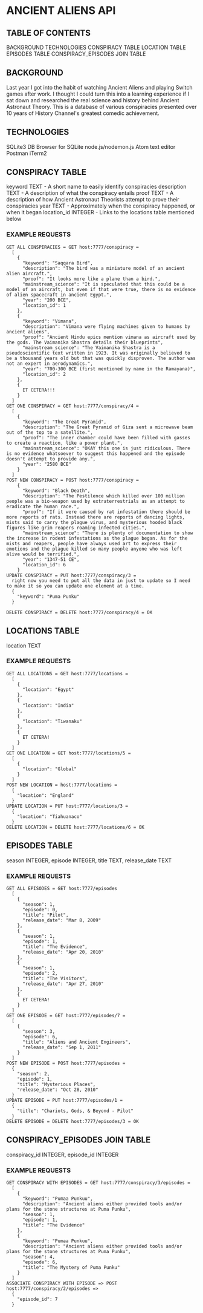 # ANCIENT ALIENS API

## TABLE OF CONTENTS
  BACKGROUND
  TECHNOLOGIES
  CONSPIRACY TABLE
  LOCATION TABLE
  EPISODES TABLE
  CONSPIRACY_EPISODES JOIN TABLE

## BACKGROUND
Last year I got into the habit of watching Ancient Aliens and playing Switch games after work. I thought I could turn this into a learning experience if I sat down and researched the real science and history behind Ancient Astronaut Theory. This is a database of various conspiracies presented over 10 years of History Channel's greatest comedic achievement.

## TECHNOLOGIES
  SQLite3
  DB Browser for SQLite
  node.js/nodemon.js
  Atom text editor
  Postman
  iTerm2

## CONSPIRACY TABLE
  keyword TEXT - A short name to easily identify conspiracies
  description TEXT - A description of what the conspiracy entails
  proof TEXT - A description of how Ancient Astronaut Theorists attempt to prove their conspiracies
  year TEXT - Approximately when the conspiracy happened, or when it began
  location_id INTEGER - Links to the locations table mentioned below

### EXAMPLE REQUESTS
    GET ALL CONSPIRACIES = GET host:7777/conspiracy =
      [
        {
          "keyword": "Saqqara Bird",
          "description": "The bird was a miniature model of an ancient alien aircraft.",
          "proof": "It looks more like a plane than a bird.",
          "mainstream_science": "It is speculated that this could be a model of an aircraft, but even if that were true, there is no evidence of alien spacecraft in ancient Egypt.",
          "year": "200 BCE",
          "location_id": 1
        },
        {
          "keyword": "Vimana",
          "description": "Vimana were flying machines given to humans by ancient aliens",
          "proof": "Ancient Hindu epics mention vimana as aircraft used by the gods. The Vaimanika Shastra details their blueprints",
          "mainstream_science": "The Vaimanika Shastra is a pseudoscientific text written in 1923. It was originally believed to be a thousand years old but that was quickly disproven. The author was not an expert in aerodynamics.",
          "year": "700-300 BCE (first mentioned by name in the Ramayana)",
          "location_id": 2
        },
        {
          ET CETERA!!!
        }
      ]
    GET ONE CONSPIRACY = GET host:7777/conspiracy/4 =
      [
        {
          "keyword": "The Great Pyramid",          
          "description": "The Great Pyramid of Giza sent a microwave beam out of the top to a satellite.",
          "proof": "The inner chamber could have been filled with gasses to create a reaction, like a power plant.",
          "mainstream_science": "OKAY this one is just ridiculous. There is no evidence whatsoever to suggest this happened and the episode doesn't attempt to provide any.",
          "year": "2580 BCE"
        }
      ]
    POST NEW CONSPIRACY = POST host:7777/conspiracy =
        {
          "keyword": "Black Death",
          "description": "The Pestilence which killed over 100 million people was a bio-weapon used by extraterrestrials as an attempt to eradicate the human race.",
          "proof": "If it were caused by rat infestation there should be more reports of rats. Instead there are reports of dancing lights, mists said to carry the plague virus, and mysterious hooded black figures like grim reapers roaming infected cities.",
          "mainstream_science": "There is plenty of documentation to show the increase in rodent infestations as the plague began. As for the mists and reapers, people have always used art to express their emotions and the plague killed so many people anyone who was left alive would be terrified.",
          "year": "1347-51 CE",
          "location_id": 6
        }
    UPDATE CONSPIRACY = PUT host:7777/conspiracy/3 =
      right now you need to put all the data in just to update so I need to make it so you can update one element at a time.
      {
        "keyword": "Puma Punku"
      }

    DELETE CONSPIRACY = DELETE host:7777/conspiracy/4 = OK

## LOCATIONS TABLE
  location TEXT

### EXAMPLE REQUESTS
    GET ALL LOCATIONS = GET host:7777/locations =
      [
        {
          "location": "Egypt"
        },
        {
          "location": "India"
        },
        {
          "location": "Tiwanaku"
        },
        {
          ET CETERA!
        }
      ]
    GET ONE LOCATION = GET host:7777/locations/5 =
      [
        {
          "location": "Global"
        }
      ]
    POST NEW LOCATION = host:7777/locations =
      {
        "location": "England"
      }
    UPDATE LOCATION = PUT host:7777/locations/3 =
      {
        "location": "Tiahuanaco"
      }
    DELETE LOCATION = DELETE host:7777/locations/6 = OK

## EPISODES TABLE
  season INTEGER,
  episode INTEGER,
  title TEXT,
  release_date TEXT

### EXAMPLE REQUESTS
    GET ALL EPISODES = GET host:7777/episodes
      [
        {
          "season": 1,
          "episode": 0,
          "title": "Pilot",
          "release_date": "Mar 8, 2009"
        },
        {
          "season": 1,
          "episode": 1,
          "title": "The Evidence",
          "release_date": "Apr 20, 2010"
        },
        {
          "season": 1,
          "episode": 2,
          "title": "The Visitors",
          "release_date": "Apr 27, 2010"
        },
        {
          ET CETERA!
        }
      ]
    GET ONE EPISODE = GET host:7777/episodes/7 =
      [
        {
          "season": 3,
          "episode": 6,
          "title": "Aliens and Ancient Engineers",
          "release_date": "Sep 1, 2011"
        }
      ]
    POST NEW EPISODE = POST host:7777/episodes =
      {
        "season": 2,
        "episode": 1,
        "title": "Mysterious Places",
        "release_date": "Oct 28, 2010"
      }
    UPDATE EPISODE = PUT host:7777/episodes/1 =
      {
        "title": "Chariots, Gods, & Beyond - Pilot"
      }
    DELETE EPISODE = DELETE host:7777/episodes/3 = OK

## CONSPIRACY_EPISODES JOIN TABLE
  conspiracy_id INTEGER,
  episode_id INTEGER

### EXAMPLE REQUESTS
    GET CONSPIRACY WITH EPISODES = GET host:7777/conspiracy/3/episodes =
      [
        {
          "keyword": "Pumaa Punkuu",
          "description": "Ancient aliens either provided tools and/or plans for the stone structures at Puma Punku",
          "season": 1,
          "episode": 1,
          "title": "The Evidence"
        },
        {
          "keyword": "Pumaa Punkuu",
          "description": "Ancient aliens either provided tools and/or plans for the stone structures at Puma Punku",
          "season": 4,
          "episode": 6,
          "title": "The Mystery of Puma Punku"
        }
      ]
    ASSOCIATE CONSPIRACY WITH EPISODE => POST host:7777/conspiracy/2/episodes =>
      {
        "episode_id": 7
      }
